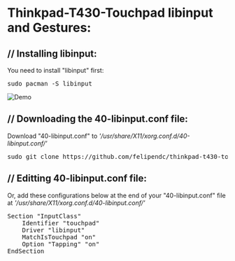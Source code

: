 # Thinkpad-T430-Touchpad libinput and Gestures:

## // Installing libinput: 

You need to install "libinput" first: <br />
<pre>sudo pacman -S libinput</pre>

![Demo](https://i.imgur.com/fiy4FFX.png)
##

## // Downloading the 40-libinput.conf file: 

Download "40-libinput.conf" to *'/usr/share/X11/xorg.conf.d/40-libinput.conf/'* <br />

<pre>sudo git clone https://github.com/felipendc/thinkpad-t430-touchpad-libinput.git ~/usr/share/X11/xorg.conf.d/40-libinput.conf/ </pre>


## // Editting 40-libinput.conf file:

Or, add these configurations below at the end of your "40-libinput.conf" file at *'/usr/share/X11/xorg.conf.d/40-libinput.conf/'* <br />


<pre>Section "InputClass"
    Identifier "touchpad"
    Driver "libinput"
    MatchIsTouchpad "on"
    Option "Tapping" "on"
EndSection </pre>

